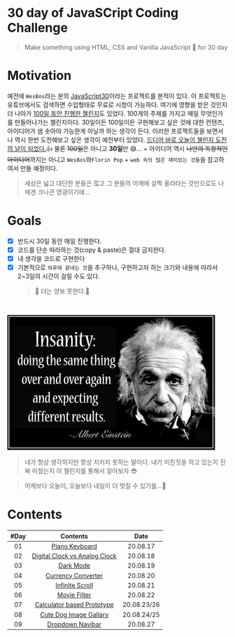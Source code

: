 # 30 day of JavaSCript Coding Challenge

> Make something using HTML, CSS and Vanilla JavaScript 🚀 for 30 day

# Motivation

예전에 `WesBos`라는 분의 [JavaScript30](https://javascript30.com/)이라는 프로젝트를 본적이 있다. 이 프로젝트는 유튜브에서도 검색하면 수업형태로 무료로 시청이 가능하다. 여기에 영향을 받은 것인지 더 나아가 [100일 동안 진행한 챌린지](https://www.florin-pop.com/blog/2019/09/100-days-100-projects/)도 있었다. 100개의 주제를 가지고 매일 무엇인가를 만들어나가는 챌린지이다. 30일이든 100일이든 구현해보고 싶은 것에 대한 컨텐츠, 아이디어가 샘 솟아야 가능한게 아닐까 하는 생각이 든다. 이러한 프로젝트들을 보면서 나 역시 한번 도전해보고 싶은 생각이 예전부터 있었다. <u>드디어 바로 오늘이 챌린지 도전의 날이 되었다.</u>👍 물론 <del>100일</del>은 아니고 **30일**만 😅... + 아이디어 역시 <del>나만의 독창적인 아이디어</del>까지는 아니고 `WesBos`와`Florin Pop` + `web 속의 많은 재미있는 것들`을 참고하여서 만들 예정이다.

> 세상은 넓고 대단한 분들은 많고 그 분들의 어깨에 살짝 올라타는 것만으로도 나에겐 크나큰 영광이기에...

# Goals

-   [x] 반드시 30일 동안 매일 진행한다.
-   [x] 코드를 단순 따라하는 것(copy & paste)은 절대 금지한다.
-   [x] 내 생각을 코드로 구현한다
-   [x] 기본적으로 `하루에 끝내는 것`을 추구하나, 구현하고자 하는 크기와 내용에 따라서 2~3일의 시간이 걸릴 수도 있다.
    > 💭 더는 양보 못한다.👺

<br />

![insanity](intro/image/insanity.jpg)

> 내가 항상 생각하지만 항상 지키지 못하는 말이다. 내가 미친짓을 하고 있는지 진짜 미쳤는지 이 챌린지를 통해서 알아보자 😎

> 어제보다 오늘이, 오늘보다 내일이 더 멋질 수 있기를...🎈

# Contents

| #Day |                     Contents                     |    Date     |
| :--: | :----------------------------------------------: | :---------: |
|  01  |        [Piano Keyboard](day01/README.md)         |  20.08.17   |
|  02  | [Digital Clock vs Analog Clock](day02/README.md) |  20.08.18   |
|  03  |           [Dark Mode](day03/README.md)           |  20.08.19   |
|  04  |      [Currency Converter](day04/README.md)       |  20.08.20   |
|  05  |        [Infinite Scroll](day05/README.md)        |  20.08.21   |
|  06  |         [Movie Filter](day06/README.md)          |  20.08.22   |
|  07  |  [Calculator based Prototype](day07/README.md)   | 20.08.23/26 |
|  08  |    [Cute Dog Image Gallary](day08/README.md)     | 20.08.24/25 |
|  09  |       [Dropdown Navibar](day09/README.md)        |  20.08.27   |
